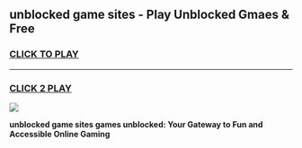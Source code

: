 
## unblocked game sites - Play Unblocked Gmaes & Free
<h3>
<a href="https://premium.freeplayer.one?title=unblocked_game_sites&ref=20F">CLICK TO PLAY</a></h3>
<hr>

<h3>
<a href="https://premium.freeplayer.one?title=unblocked_game_sites&ref=20F">CLICK 2 PLAY</a>
  
</h3>

<a href="https://premium.freeplayer.one?title=unblocked_game_sites&ref=20F/"><img src="https://clearcache.store/games.png"></a>


**unblocked game sites games unblocked: Your Gateway to Fun and Accessible Online Gaming**
